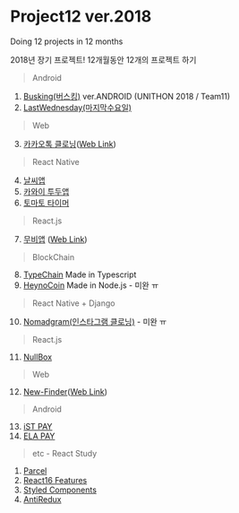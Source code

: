 # Project12 ver.2018

Doing 12 projects in 12 months

2018년 장기 프로젝트!
12개월동안 12개의 프로젝트 하기

> Android
1. [Busking(버스킹)](https://github.com/hyunsikshin/Busking) ver.ANDROID (UNITHON 2018 / Team11)
2. [LastWednesday(마지막수요일)](https://github.com/Nexters/LastWednesday)
> Web
3. [카카오톡 클로닝](https://github.com/HyeonSik/kakao-clone)([Web Link](https://hyunsikshin.github.io/kakao-clone/))
> React Native
4. [날씨앱](https://github.com/hyunsikshin/weather-app)
5. [카와이 투두앱](https://github.com/hyunsikshin/kawai-todo)
6. [토마토 타이머](https://github.com/hyunsikshin/tomato-timer)
> React.js
7. [무비앱](https://github.com/HyeonSik/movie_app) ([Web Link](https://hyunsikshin.github.io/movie_app/))
> BlockChain
8. [TypeChain](https://github.com/hyunsikshin/TypeChain) Made in Typescript
9. [HeynoCoin](https://github.com/hyunsikshin/heynocoin) Made in Node.js - 미완 ㅠ
> React Native + Django
10. [Nomadgram(인스타그램 클로닝)](https://github.com/hyunsikshin/nomadgram) - 미완 ㅠ
> React.js
11. [NullBox](https://github.com/Nexters/nullbox)
> Web
12. [New-Finder](https://github.com/hyunsikshin/new-finder)([Web Link](http://hyunxic.me/new-finder/))
> Android
13. [iST PAY](https://play.google.com/store/apps/details?id=com.cryptomodernart.iampay)
14. [ELA PAY](https://play.google.com/store/apps/details?id=com.elama.elapay)

> etc - React Study
1) [Parcel](https://github.com/hyunsikshin/parcel-sample)
2) [React16 Features](https://github.com/hyunsikshin/master-react16)
3) [Styled Components](https://github.com/hyunsikshin/styled-awesomeness)
4) [AntiRedux](https://github.com/hyunsikshin/antiredux)
